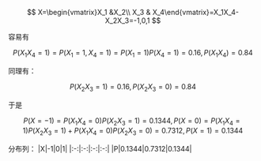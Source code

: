 $$
X=\begin{vmatrix}X_1 &X_2\\ X_3 & X_4\end{vmatrix}=X_1X_4-X_2X_3=-1,0,1
$$

容易有

$$
P(X_1X_4=1)=P(X_1=1,X_4=1)=P(X_1=1)P(X_4=1)=0.16,P(X_1X_4)=0.84
$$

同理有：

$$
P(X_2X_3=1)=0.16,P(X_2X_3=0)=0.84
$$

于是

$$
P(X=-1)=P(X_1X_4=0)P(X_2X_3=1)=0.1344,P(X=0)=P(X_1X_4=1)P(X_2X_3=1)+P(X_1X_4=0)P(X_2X_3=0)=0.7312,P(X=1)=0.1344
$$

分布列：
|X|-1|0|1|
|:-:|:-:|:-:|:-:|
|P|0.1344|0.7312|0.1344|
